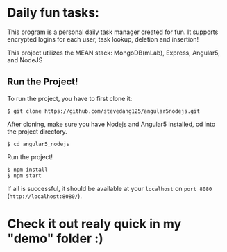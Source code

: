# Daily fun tasks:

This program is a personal daily task manager created for fun. It supports encrypted logins for each user, task lookup, deletion and insertion!

This project utilizes the MEAN stack: MongoDB(mLab), Express, Angular5, and NodeJS

## Run the Project!
To run the project, you have to first clone it:
```
$ git clone https://github.com/stevedang125/angular5nodejs.git
```

After cloning, make sure you have Nodejs and Angular5 installed, cd into the project directory.
```
$ cd angular5_nodejs
```

Run the project!
```
$ npm install
$ npm start
```
If all is successful, it should be available at your `localhost` on `port 8080` (`http://localhost:8080/`).

# Check it out realy quick in my "demo" folder :)


